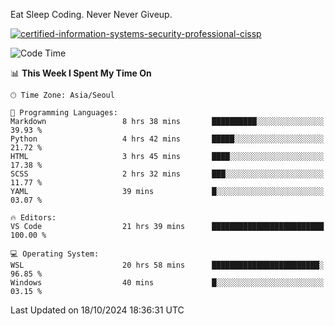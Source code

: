 Eat Sleep Coding.
Never Never Giveup.

[![certified-information-systems-security-professional-cissp](https://user-images.githubusercontent.com/44606727/157613689-acd84ec6-5f8f-4e79-89d9-a8d51f033634.png)](https://www.credly.com/badges/f394a010-85a0-450b-9136-8043af01d71c/public_url)

<!--START_SECTION:waka-->
![Code Time](http://img.shields.io/badge/Code%20Time-3%2C519%20hrs%2026%20mins-blue)

📊 **This Week I Spent My Time On** 

```text
🕑︎ Time Zone: Asia/Seoul

💬 Programming Languages: 
Markdown                 8 hrs 38 mins       ██████████░░░░░░░░░░░░░░░   39.93 % 
Python                   4 hrs 42 mins       █████░░░░░░░░░░░░░░░░░░░░   21.72 % 
HTML                     3 hrs 45 mins       ████░░░░░░░░░░░░░░░░░░░░░   17.38 % 
SCSS                     2 hrs 32 mins       ███░░░░░░░░░░░░░░░░░░░░░░   11.77 % 
YAML                     39 mins             █░░░░░░░░░░░░░░░░░░░░░░░░   03.07 % 

🔥 Editors: 
VS Code                  21 hrs 39 mins      █████████████████████████   100.00 % 

💻 Operating System: 
WSL                      20 hrs 58 mins      ████████████████████████░   96.85 % 
Windows                  40 mins             █░░░░░░░░░░░░░░░░░░░░░░░░   03.15 % 
```


 Last Updated on 18/10/2024 18:36:31 UTC
<!--END_SECTION:waka-->

